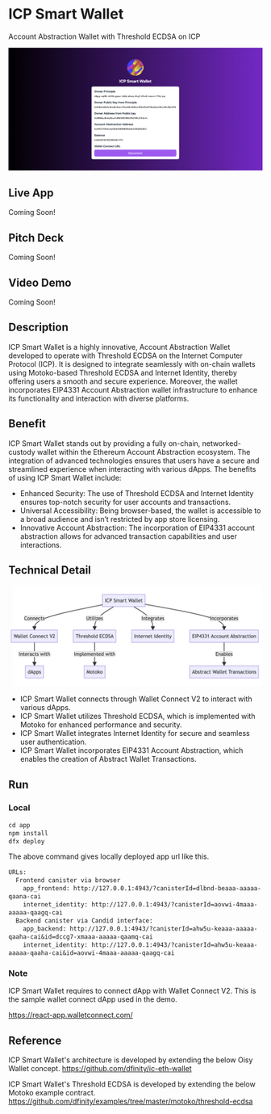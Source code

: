 # ICP Smart Wallet

Account Abstraction Wallet with Threshold ECDSA on ICP

![screen-1](./docs/screen-1.png)

## Live App

Coming Soon!

## Pitch Deck

Coming Soon!

## Video Demo

Coming Soon!

## Description

ICP Smart Wallet is a highly innovative, Account Abstraction Wallet developed to operate with Threshold ECDSA on the Internet Computer Protocol (ICP). It is designed to integrate seamlessly with on-chain wallets using Motoko-based Threshold ECDSA and Internet Identity, thereby offering users a smooth and secure experience. Moreover, the wallet incorporates EIP4331 Account Abstraction wallet infrastructure to enhance its functionality and interaction with diverse platforms.

## Benefit

ICP Smart Wallet stands out by providing a fully on-chain, networked-custody wallet within the Ethereum Account Abstraction ecosystem. The integration of advanced technologies ensures that users have a secure and streamlined experience when interacting with various dApps. The benefits of using ICP Smart Wallet include:

- Enhanced Security: The use of Threshold ECDSA and Internet Identity ensures top-notch security for user accounts and transactions.
- Universal Accessibility: Being browser-based, the wallet is accessible to a broad audience and isn’t restricted by app store licensing.
- Innovative Account Abstraction: The incorporation of EIP4331 account abstraction allows for advanced transaction capabilities and user interactions.

## Technical Detail

![technical-detail](./docs/technical-detail.png)

- ICP Smart Wallet connects through Wallet Connect V2 to interact with various dApps.
- ICP Smart Wallet utilizes Threshold ECDSA, which is implemented with Motoko for enhanced performance and security.
- ICP Smart Wallet integrates Internet Identity for secure and seamless user authentication.
- ICP Smart Wallet incorporates EIP4331 Account Abstraction, which enables the creation of Abstract Wallet Transactions.

## Run

### Local

```
cd app
npm install
dfx deploy
```

The above command gives locally deployed app url like this.

```
URLs:
  Frontend canister via browser
    app_frontend: http://127.0.0.1:4943/?canisterId=dlbnd-beaaa-aaaaa-qaana-cai
    internet_identity: http://127.0.0.1:4943/?canisterId=aovwi-4maaa-aaaaa-qaagq-cai
  Backend canister via Candid interface:
    app_backend: http://127.0.0.1:4943/?canisterId=ahw5u-keaaa-aaaaa-qaaha-cai&id=dccg7-xmaaa-aaaaa-qaamq-cai
    internet_identity: http://127.0.0.1:4943/?canisterId=ahw5u-keaaa-aaaaa-qaaha-cai&id=aovwi-4maaa-aaaaa-qaagq-cai
```

### Note

ICP Smart Wallet requires to connect dApp with Wallet Connect V2. This is the sample wallet connect dApp used in the demo.

https://react-app.walletconnect.com/

## Reference

ICP Smart Wallet's architecture is developed by extending the below Oisy Wallet concept.
https://github.com/dfinity/ic-eth-wallet

ICP Smart Wallet's Threshold ECDSA is developed by extending the below Motoko example contract.
https://github.com/dfinity/examples/tree/master/motoko/threshold-ecdsa
